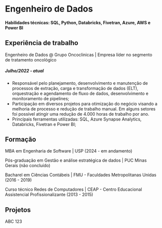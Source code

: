 # Engenheiro de Dados
#### Habilidades técnicas: SQL, Python, Databricks, Fivetran, Azure, AWS e Power BI

## Experiência de trabalho
Engenheiro de Dados @ Grupo Oncoclinicas | Empresa líder no segmento de tratamento oncológico

##### Julho/2022 - atual

- Responsável pelo planejamento, desenvolvimento e manutenção de processos de extração, carga e transformação de dados (ELT), orquestração e agendamento de fluxo de dados, desenvolvimento e monitoramento de pipelines;
- Participação em diversos projetos para otimização do negócio visando a melhoria de processo e redução de trabalho manual. Em alguns setores foi possível atingir uma redução de 4.000 horas de trabalho por ano.
- Princípais ferramentas utilizadas: SQL, Azure Synapse Analytics, Databricks, Fivetran e Power BI;

## Formação
MBA em Engenharia de Software | USP (2024 - em andamento)

Pós-graduação em Gestão e análise estratégica de dados | PUC Minas Gerais (não concluído)

Bacharel em Ciências Contábeis | FMU - Faculdades Metropolitanas Unidas (2016 - 2019)

Curso técnico Redes de Computadores | CEAP - Centro Educacional Assistencial Profissionalizante (2013 - 2015)

## Projetos
ABC 123
